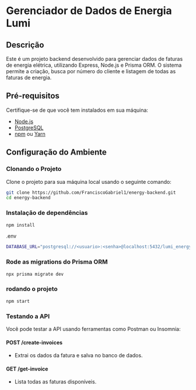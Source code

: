 # Gerenciador de Dados de Energia Lumi

## Descrição

Este é um projeto backend desenvolvido para gerenciar dados de faturas de energia elétrica, utilizando Express, Node.js e Prisma ORM. O sistema permite a criação, busca por número do cliente e listagem de todas as faturas de energia.

## Pré-requisitos

Certifique-se de que você tem instalados em sua máquina:
- [Node.js](https://nodejs.org/en/download/)
- [PostgreSQL](https://www.postgresql.org/download/)
- [npm](https://npmjs.com/) ou [Yarn](https://yarnpkg.com/)

## Configuração do Ambiente

### Clonando o Projeto

Clone o projeto para sua máquina local usando o seguinte comando:

```bash
git clone https://github.com/FranciscoGabriel1/energy-backend.git
cd energy-backend

```
### Instalação de dependências


```bash 
npm install
```

.env
```bash
DATABASE_URL="postgresql://<usuario>:<senha>@localhost:5432/lumi_energy_db?schema=public"
```

### Rode as migrations do Prisma ORM
```bash
npx prisma migrate dev
```

### rodando o projeto

```bash
npm start
``` 

### Testando a API
Você pode testar a API usando ferramentas como Postman ou Insomnia:

#### POST /create-invoices
- Extrai os dados da fatura e salva no banco de dados.
#### GET /get-invoice
- Lista todas as faturas disponíveis.

